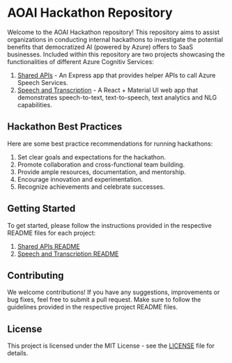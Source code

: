 # AOAI Hackathon Repository

Welcome to the AOAI Hackathon repository! This repository aims to assist organizations in conducting internal hackathons to investigate the potential benefits that democratized AI (powered by Azure) offers to SaaS businesses. Included within this repository are two projects showcasing the functionalities of different Azure Cognitiv Services:

1. [Shared APIs](./src/shared-apis/) - An Express app that provides helper APIs to call Azure Speech Services.
2. [Speech and Transcription](./src/ui/) - A React + Material UI web app that demonstrates speech-to-text, text-to-speech, text analytics and NLG capabilities.

## Hackathon Best Practices

Here are some best practice recommendations for running hackathons:

1. Set clear goals and expectations for the hackathon.
2. Promote collaboration and cross-functional team building.
3. Provide ample resources, documentation, and mentorship.
4. Encourage innovation and experimentation.
5. Recognize achievements and celebrate successes.

## Getting Started

To get started, please follow the instructions provided in the respective README files for each project:

1. [Shared APIs README](./src/shared-apis/)
2. [Speech and Transcription README](./src/ui/)

## Contributing

We welcome contributions! If you have any suggestions, improvements or bug fixes, feel free to submit a pull request. Make sure to follow the guidelines provided in the respective project README files.

## License

This project is licensed under the MIT License - see the [LICENSE](LICENSE) file for details.
